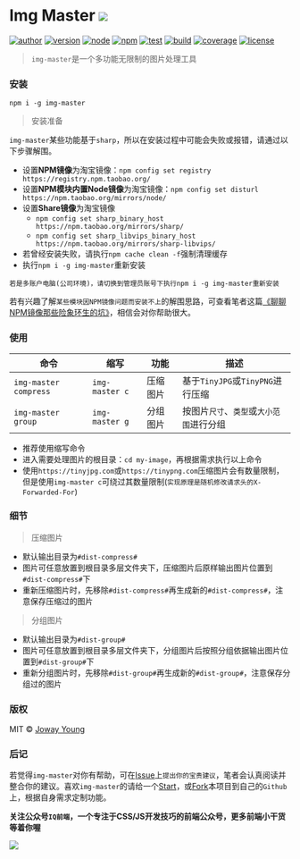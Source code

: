 # Img Master <img src="https://img.shields.io/badge/img--master-多功能无限制的图片处理工具-66f.svg">

[![author](https://img.shields.io/badge/author-JowayYoung-f66.svg)](https://github.com/JowayYoung/img-master)
[![version](https://img.shields.io/badge/version-0.0.1-f66.svg)](https://github.com/JowayYoung/img-master)
[![node](https://img.shields.io/badge/node-%3E%3D%2010.0.0-3c9.svg)](https://github.com/JowayYoung/img-master)
[![npm](https://img.shields.io/badge/npm-%3E%3D%205.6.0-3c9.svg)](https://github.com/JowayYoung/img-master)
[![test](https://img.shields.io/badge/test-passing-f90.svg)](https://github.com/JowayYoung/img-master)
[![build](https://img.shields.io/badge/build-passing-f90.svg)](https://github.com/JowayYoung/img-master)
[![coverage](https://img.shields.io/badge/coverage-100%25-09f.svg)](https://github.com/JowayYoung/img-master)
[![license](https://img.shields.io/badge/license-MIT-09f.svg)](https://github.com/JowayYoung/img-master)

> `img-master`是一个多功能无限制的图片处理工具

### 安装

`npm i -g img-master`

> 安装准备

`img-master`某些功能基于`sharp`，所以在安装过程中可能会失败或报错，请通过以下步骤解围。

- 设置**NPM镜像**为淘宝镜像：`npm config set registry https://registry.npm.taobao.org/`
- 设置**NPM模块内置Node镜像**为淘宝镜像：`npm config set disturl https://npm.taobao.org/mirrors/node/`
- 设置**Share镜像**为淘宝镜像
	- `npm config set sharp_binary_host https://npm.taobao.org/mirrors/sharp/`
	- `npm config set sharp_libvips_binary_host https://npm.taobao.org/mirrors/sharp-libvips/`
- 若曾经安装失败，请执行`npm cache clean -f`强制清理缓存
- 执行`npm i -g img-master`重新安装

```!
若是多账户电脑(公司环境)，请切换到管理员账号下执行npm i -g img-master重新安装
```

若有兴趣了解`某些模块因NPM镜像问题而安装不上`的解围思路，可查看笔者这篇[《聊聊NPM镜像那些险象环生的坑》](https://juejin.im/post/5edf60d4f265da76b559b6ac)，相信会对你帮助很大。

### 使用

命令|缩写|功能|描述
-|-|-|-
`img-master compress`|`img-master c`|压缩图片|基于`TinyJPG`或`TinyPNG`进行压缩
`img-master group`|`img-master g`|分组图片|按图片`尺寸`、`类型`或`大小范围`进行分组

- 推荐使用缩写命令
- 进入需要处理图片的根目录：`cd my-image`，再根据需求执行以上命令
- 使用`https://tinyjpg.com`或`https://tinypng.com`压缩图片会有数量限制，但是使用`img-master c`可绕过其数量限制(`实现原理是随机修改请求头的X-Forwarded-For`)

### 细节

> 压缩图片

- 默认输出目录为`#dist-compress#`
- 图片可任意放置到根目录多层文件夹下，压缩图片后原样输出图片位置到`#dist-compress#`下
- 重新压缩图片时，先移除`#dist-compress#`再生成新的`#dist-compress#`，注意保存压缩过的图片

> 分组图片

- 默认输出目录为`#dist-group#`
- 图片可任意放置到根目录多层文件夹下，分组图片后按照分组依据输出图片位置到`#dist-group#`下
- 重新分组图片时，先移除`#dist-group#`再生成新的`#dist-group#`，注意保存分组过的图片

### 版权

MIT © [Joway Young](https://github.com/JowayYoung)

### 后记

若觉得`img-master`对你有帮助，可在[Issue](https://github.com/JowayYoung/img-master/issues)上`提出你的宝贵建议`，笔者会认真阅读并整合你的建议。喜欢`img-master`的请给一个[Start](https://github.com/JowayYoung/img-master)，或[Fork](https://github.com/JowayYoung/img-master)本项目到自己的`Github`上，根据自身需求定制功能。

**关注公众号`IQ前端`，一个专注于CSS/JS开发技巧的前端公众号，更多前端小干货等着你喔**

![](https://yangzw.vip/static/frontend/account/IQ前端公众号.jpg)